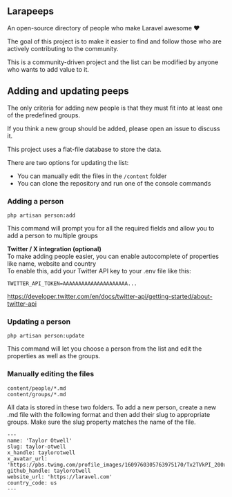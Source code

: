 ## Larapeeps

An open-source directory of people who make Laravel awesome ❤️

The goal of this project is to make it easier to find and follow those who are actively contributing to the community. 

This is a community-driven project and the list can be modified by anyone who wants to add value to it.

## Adding and updating peeps

The only criteria for adding new people is that they must fit into at least one of the predefined groups.

If you think a new group should be added, please open an issue to discuss it.

This project uses a flat-file database to store the data.

There are two options for updating the list:

- You can manually edit the files in the `/content` folder
- You can clone the repository and run one of the console commands

### Adding a person
```
php artisan person:add
```

This command will prompt you for all the required fields and allow you to add a person to multiple groups

**Twitter / X integration (optional)**  
To make adding people easier, you can enable autocomplete of properties like name, website and country  
To enable this, add your Twitter API key to your .env file like this:

```
TWITTER_API_TOKEN=AAAAAAAAAAAAAAAAAAAAA...
```

https://developer.twitter.com/en/docs/twitter-api/getting-started/about-twitter-api

### Updating a person
```
php artisan person:update
```

This command will let you choose a person from the list and edit the properties as well as the groups.


### Manually editing the files

```
content/people/*.md
content/groups/*.md
```

All data is stored in these two folders. To add a new person, create a new .md file with the following format and then add their slug to appropriate groups. Make sure the slug property matches the name of the file.

```
---
name: 'Taylor Otwell'
slug: taylor-otwell
x_handle: taylorotwell
x_avatar_url: 'https://pbs.twimg.com/profile_images/1609760305763975170/Tx2TVkPI_200x200.jpg'
github_handle: taylorotwell
website_url: 'https://laravel.com'
country_code: us
---
```
